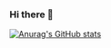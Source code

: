 ### Hi there 👋

<!--
**leanelshark/leanelshark** is a ✨ _special_ ✨ repository because its `README.md` (this file) appears on your GitHub profile.

Here are some ideas to get you started:

- 🔭 I’m currently working on ... e-commerce and portfolio
- 🌱 I’m currently learning ... 12 pilares
- 💬 Ask me about ...
- 📫 How to reach me: ...
- 😄 Pronouns: ...
- ⚡ Fun fact: ...
-->

[![Anurag's GitHub stats](https://github-readme-stats.vercel.app/api?username=leanelshark)](https://github.com/leanelshark/github-readme-stats)
